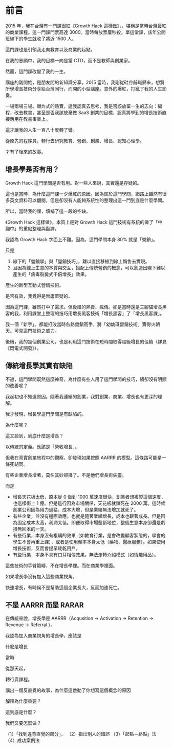 # 前言

2015 年，我在台灣有一門課很紅《Growth Hack 這樣做》，，堪稱是當時台灣最紅的商業課程。這一門課門票高達 3000。當時每放票屢秒殺。單這堂課，該年公開班線下的學生就收了將近 1500 人。

這門課也是引領我走向教育以及商業的起點。

在我的志願中，我的目標一向是當 CTO，而不是教師與創業家。

然而，這門課改變了我的一生。

講座的剛開始，是朋友間的新知識分享。2015 當時，我剛從硅谷辭職歸來，想將所學增長技術分享給台灣同行，而開的小型講座。意外的爆紅，打亂了我的人生節奏。

一場兩場三場。爆炸式的熱賣，逼我認真去思考，我是否該放棄一生的志向：編程，改去教書，甚至是否我該放棄做 SaaS 創業的目標，認真將學到的增長技術直接應用在教書事業上。

這才讓我的人生一百八十度轉了彎。

從原先的程序員，轉行去研究教育、營銷、創業、增長、認知心理學。

才有了後來的故事。

## 增長學是否有用？

Growth Hack 這門學問是否有用。對一些人來說，其實還是存疑的。

這也是當時，為什麼這門課一夕爆紅的原因。因為關於這門學問，網路上雖然有很多英文資料可以翻閱，但是卻沒有人能夠系統性的整理出這一門到底是什麼學問。

所以，當時我的課，填補了這一段的空缺。


《Growth Hack 這樣做》，本質上是對 Growth Hack 這門技術有系統的做了「中翻中」的重點整理與翻譯。

我認為 Growth Hack 字面上不難。因為，這門學問本身 80% 就是「營銷」。

只是

1. 線下的「營銷學」與「營銷技巧」，難以直接移植到線上銷售去實現。
2. 且因為線上生意的本質與交互，搭配上傳統營銷的概念，可以創造出線下難以產生的「病毒裂變式千倍增長」效果。

產生的新型互動式營銷技術。

是否有效，我覺得是無庸置疑的。

因為這門課，雖然打中了需求。但後續的熱賣、瘋傳。卻是當時還是三腳貓增長黑客的我，利用課堂上整理的技巧用增長黑客技術「增長黑客」了「增長黑客課」。

我一個「新手」。都能打敗當時各路營銷高手，將「幼幼班營銷技術」賣得火朝天。可見這門技術之威力。

後續，我的幾個創業公司，也是利用這門技術在短時間取得超級增長的佳績（詳見《閃電式開發》）。

## 傳統增長學其實有缺陷

不過，這門學問既然這麼神奇，為什麼有些人用了這門學問的技巧，績卻沒有明顯的改善呢？

我起初也不知道原因。隨著我連續的創業，我對創業、商業、增長也有更深的理解。

我才發現，增長學這門學問是有缺陷的。

為什麼呢？

這又談到，到底什麼是增長？

以傳統的定義。應該是「營收增長」。

但我在真實創業旅程中的觀察，卻發現如果按照 AARRR 的模型。這條路可能是一條死胡同。

有些企業增長增著，莫名其妙卻掛了。不是他們增長術失靈。

而是

* 增長天花板太低，原本從 0 做到 1000 萬速度很快，創業者想複製這個速度，也這樣衝上 1 億。但是這行因為市場關係，天花板就鎖死在 2000 萬。這時候創業公司因為用力過猛，成本大增，但是業績無法增加就死了。
* 有些企業，並沒有邊際效應。也就是隨著業績增長，成本也跟著成長。但是因為固定成本太高，利潤太低。即便取得市場壟斷地位，整個生意本身卻還是虧損無回本的一天。
* 有些行業，本身沒有複購的效果（如教育行業，是會改變顧客狀態的，學會的學生不會再重上課），或者是使用頻率本身太低（藥物、醫療服務）。如果使用增長技術，反而會提早耗乾用戶。
* 有些行業，本身不具有口耳相傳效果。無法走轉介紹模式（如情趣用品）。

這些技術的手臂範疇，不在增長學裡。而在商業學裡面。

如果增長學沒有加入這些商業視角。

快速增長，有時候不是幫助這個企業長大，反而加速死亡。

## 不是 AARRR 而是 RARAR

在傳統來說，增長學是 AARRR（Acqusition -> Activation -> Retention -> Revenue -> Referral ）。

我認為加入商業視角的增長學，應該是

什麼是增長

當時

從那天起，

轉行賣課程。


講出一個反直覺的故事，為什麼這啟動了你想寫這個概念的原因

解釋為什麼重要？

這到底是什麼？

我們又要怎麼做？

（1）「找到違背直覺的部分」。
（2）指出別人的錯誤
（3）「起點－終點」法
（4）成功案例法
